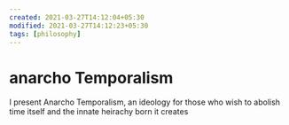 ```yaml
---
created: 2021-03-27T14:12:04+05:30
modified: 2021-03-27T14:12:23+05:30
tags: [philosophy]
---
```


# anarcho Temporalism

I present Anarcho Temporalism, an ideology for those who wish to abolish time itself and the innate heirachy born it creates
